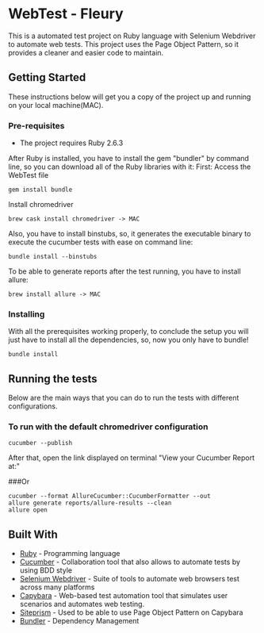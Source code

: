 # WebTest - Fleury

This is a automated test project on Ruby language with Selenium Webdriver to automate web tests.
This project uses the Page Object Pattern, so it provides a cleaner and easier code to maintain.

## Getting Started

These instructions below will get you a copy of the project up and running on your local machine(MAC).

### Pre-requisites

- The project requires Ruby 2.6.3 

After Ruby is installed, you have to install the gem "bundler" by command line, so you can download all of the Ruby libraries with it:
First: Access the WebTest file
```
gem install bundle
```

Install chromedriver
```
brew cask install chromedriver -> MAC
```
Also, you have to install binstubs, so, it generates the executable binary to execute the cucumber tests with ease on command line:
```
bundle install --binstubs
```

To be able to generate reports after the test running, you have to install allure:
```
brew install allure -> MAC
```

### Installing

With all the prerequisites working properly, to conclude the setup you will just have to install all the dependencies, so, now you only have to bundle!
```
bundle install
```

## Running the tests

Below are the main ways that you can do to run the tests with different configurations.

### To run with the default chromedriver configuration
```
cucumber --publish
```
After that, open the link displayed on terminal "View your Cucumber Report at:"

###Or

```
cucumber --format AllureCucumber::CucumberFormatter --out
allure generate reports/allure-results --clean
allure open
```

## Built With

* [Ruby](https://www.ruby-lang.org/en/) - Programming language
* [Cucumber](https://www.seleniumhq.org/projects/webdriver/) - Collaboration tool that also allows to automate tests by using BDD style
* [Selenium Webdriver](https://www.seleniumhq.org/projects/webdriver/) - Suite of tools to automate web browsers test across many platforms
* [Capybara](https://github.com/teamcapybara/capybara) - Web-based test automation tool that simulates user scenarios and automates web testing.
* [Siteprism](https://github.com/natritmeyer/site_prism) - Used to be able to use Page Object Pattern on Capybara
* [Bundler](https://bundler.io/) - Dependency Management